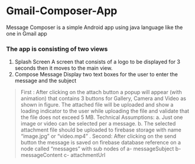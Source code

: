 # Gmail-Composer-App
Message Composer is a simple Android app using java language like the one in Gmail app

### The app is consisting of two views
1. Splash Screen
A screen that consists of a logo to be displayed for 3
seconds then it moves to the main view.
2. Compose Message
Display two text boxes for the user to enter the message and the
subject
> First : After clicking on the attach button a popup will appear (with animation)
that contains 3 buttons for Gallery, Camera and Video as shown in figure.
The attached file will be uploaded and show a loading indicator to the user while
uploading the file and validate that the file does not exceed 5 MB.
Technical Assumptions:
a. Just one image or video can be selected per a message.
b. The selected attachment file should be uploaded to firebase storage with
name “image.jpg” or “video.mp4” .
> Second: After clicking on the send button the message is saved on
 firebase database reference on a node called “messages” with sub nodes of
a- messageSubject
b- messageContent
c- attachmentUrl
